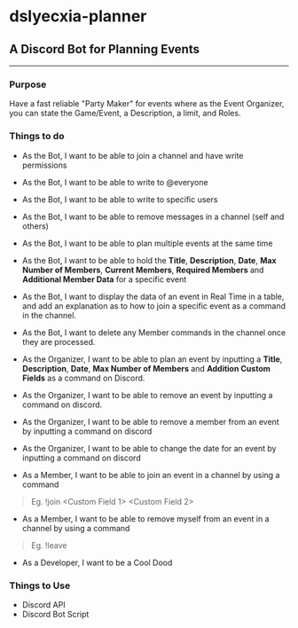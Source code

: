# dslyecxia-planner
## A Discord Bot for Planning Events
---

### Purpose
Have a fast reliable "Party Maker" for events where as the Event Organizer, you can state the Game/Event, a Description, a limit, and Roles.

### Things to do
- As the Bot, I want to be able to join a channel and have write permissions
- As the Bot, I want to be able to write to @everyone
- As the Bot, I want to be able to write to specific users
- As the Bot, I want to be able to remove messages in a channel (self and others)
- As the Bot, I want to be able to plan multiple events at the same time
- As the Bot, I want to be able to hold the **Title**, **Description**, **Date**, **Max Number of Members**, **Current Members**, **Required Members** and **Additional Member Data** for a specific event
- As the Bot, I want to display the data of an event in Real Time in a table, and add an explanation as to how to join a specific event as a command in the channel.
- As the Bot, I want to delete any Member commands in the channel once they are processed.

- As the Organizer, I want to be able to plan an event by inputting a **Title**, **Description**, **Date**, **Max Number of Members** and **Addition Custom Fields** as a command on Discord.
- As the Organizer, I want to be able to remove an event by inputting a command on discord.
- As the Organizer, I want to be able to remove a member from an event by inputting a command on discord
- As the Organizer, I want to be able to change the date for an event by inputting a command on discord

- As a Member, I want to be able to join an event in a channel by using a command
> Eg. !join <eventID> <Custom Field 1> <Custom Field 2>
- As a Member, I want to be able to remove myself from an event in a channel by using a command
> Eg. !leave <eventID>

- As a Developer, I want to be a Cool Dood

### Things to Use
- Discord API
- Discord Bot Script
